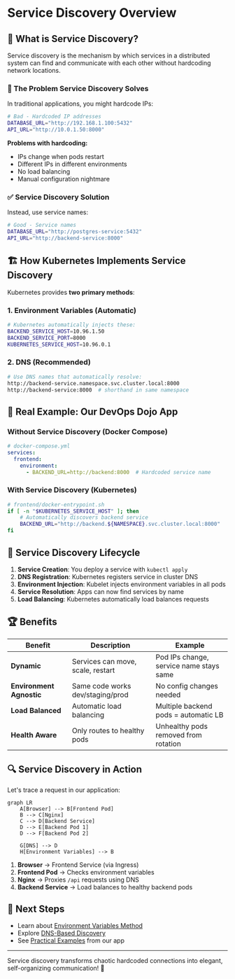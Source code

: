 # Service Discovery Overview

## 🎯 What is Service Discovery?

Service discovery is the mechanism by which services in a distributed system can find and communicate with each other without hardcoding network locations.

### 🤔 The Problem Service Discovery Solves

In traditional applications, you might hardcode IPs:
```bash
# Bad - Hardcoded IP addresses
DATABASE_URL="http://192.168.1.100:5432"
API_URL="http://10.0.1.50:8000"
```

**Problems with hardcoding:**
- IPs change when pods restart
- Different IPs in different environments
- No load balancing
- Manual configuration nightmare

### ✅ Service Discovery Solution

Instead, use service names:
```bash
# Good - Service names
DATABASE_URL="http://postgres-service:5432" 
API_URL="http://backend-service:8000"
```

## 🏗️ How Kubernetes Implements Service Discovery

Kubernetes provides **two primary methods**:

### 1. Environment Variables (Automatic)
```bash
# Kubernetes automatically injects these:
BACKEND_SERVICE_HOST=10.96.1.50
BACKEND_SERVICE_PORT=8000
KUBERNETES_SERVICE_HOST=10.96.0.1
```

### 2. DNS (Recommended)
```bash
# Use DNS names that automatically resolve:
http://backend-service.namespace.svc.cluster.local:8000
http://backend-service:8000  # shorthand in same namespace
```

## 🎪 Real Example: Our DevOps Dojo App

### Without Service Discovery (Docker Compose)
```yaml
# docker-compose.yml
services:
  frontend:
    environment:
      - BACKEND_URL=http://backend:8000  # Hardcoded service name
```

### With Service Discovery (Kubernetes)
```bash
# frontend/docker-entrypoint.sh
if [ -n "$KUBERNETES_SERVICE_HOST" ]; then
    # Automatically discovers backend service
    BACKEND_URL="http://backend.${NAMESPACE}.svc.cluster.local:8000"
fi
```

## 🔄 Service Discovery Lifecycle

1. **Service Creation**: You deploy a service with `kubectl apply`
2. **DNS Registration**: Kubernetes registers service in cluster DNS
3. **Environment Injection**: Kubelet injects environment variables in all pods
4. **Service Resolution**: Apps can now find services by name
5. **Load Balancing**: Kubernetes automatically load balances requests

## 🏆 Benefits

| Benefit | Description | Example |
|---------|-------------|---------|
| **Dynamic** | Services can move, scale, restart | Pod IPs change, service name stays same |
| **Environment Agnostic** | Same code works dev/staging/prod | No config changes needed |
| **Load Balanced** | Automatic load balancing | Multiple backend pods = automatic LB |
| **Health Aware** | Only routes to healthy pods | Unhealthy pods removed from rotation |

## 🔍 Service Discovery in Action

Let's trace a request in our application:

```mermaid
graph LR
    A[Browser] --> B[Frontend Pod]
    B --> C[Nginx]
    C --> D[Backend Service]
    D --> E[Backend Pod 1]
    D --> F[Backend Pod 2]
    
    G[DNS] --> D
    H[Environment Variables] --> B
```

1. **Browser** → Frontend Service (via Ingress)
2. **Frontend Pod** → Checks environment variables
3. **Nginx** → Proxies `/api` requests using DNS
4. **Backend Service** → Load balances to healthy backend pods

## 🔗 Next Steps

- Learn about [Environment Variables Method](./02-environment-variables.md)
- Explore [DNS-Based Discovery](./03-dns-service-discovery.md)
- See [Practical Examples](./04-practical-examples.md) from our app

---

Service discovery transforms chaotic hardcoded connections into elegant, self-organizing communication! 🚀